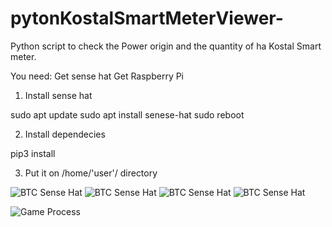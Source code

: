 # pytonKostalSmartMeterViewer-

Python script to check the Power origin and the quantity of ha Kostal Smart meter.

You need: 
Get sense hat
Get Raspberry Pi 


1. Install sense hat

sudo apt update
sudo apt install senese-hat
sudo reboot

2. Install   dependecies

pip3 install 

3. Put it on    /home/'user'/    directory


![BTC Sense Hat](IMG_1341.jpg)
![BTC Sense Hat](IMG_1332.jpg)
![BTC Sense Hat](IMG_1335.jpg)
![BTC Sense Hat](IMG_1343.jpg)

![Game Process](funconamiento.gif)
